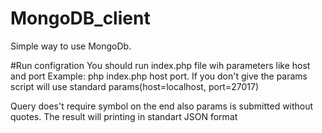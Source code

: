 # MongoDB_client
Simple way to use MongoDb.

#Run configration
You should run index.php file wih parameters like host and port
Example: php index.php host port.
If you don't give the params script will use standard params(host=localhost, port=27017)

Query does't require symbol on the end also params  is submitted without quotes.
The result will printing in standart JSON format
